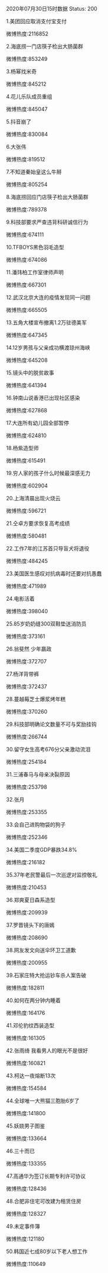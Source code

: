 2020年07月30日15时数据
Status: 200

1.美团回应取消支付宝支付

微博热度:2116852

2.海底捞一门店筷子检出大肠菌群

微博热度:853249

3.杨幂找米奇

微博热度:845212

4.花儿乐队成员重组

微博热度:845047

5.抖音崩了

微博热度:830084

6.大张伟

微博热度:819512

7.不知道秦始皇这么牛掰

微博热度:805254

8.海底捞回应门店筷子检出大肠菌群

微博热度:789378

9.科技部要求严查违背科研诚信行为

微博热度:674111

10.TFBOYS黑色羽毛造型

微博热度:674086

11.潘玮柏工作室律师声明

微博热度:667301

12.武汉北京大连的疫情发现同一问题

微博热度:665505

13.五角大楼宣布撤离1.2万驻德美军

微博热度:647345

14.12岁男孩与父亲成功横渡琼州海峡

微博热度:645208

15.镜头中的脱贫故事

微博热度:641394

16.钟南山说香港已出现社区感染

微博热度:627868

17.大连所有幼儿园全部暂停

微博热度:624810

18.杨紫造型师

微博热度:615491

19.穷人家的孩子什么时候最深感无力

微博热度:602904

20.上海清晨出现火烧云

微博热度:596721

21.仝卓方要求恢复高考成绩

微博热度:580481

22.工作7年的江苏首只导盲犬将退役

微博热度:484245

23.美国医生感叹对抗病毒时还要对抗愚蠢

微博热度:471989

24.电影活着

微博热度:398040

25.85岁奶奶缝300双鞋垫送消防员

微博热度:373161

26.翁斐然 少年嬴政

微博热度:372707

27.杨洋背带裤

微博热度:372437

28.蔓越莓芝士爆浆烤年糕

微博热度:370260

29.科技部明确论文数量不可与奖励挂钩

微博热度:266744

30.留守女生高考676分父亲激动流泪

微博热度:254184

31.三浦春马与母亲决裂原因

微博热度:253798

32.张月

微博热度:253355

33.会自己进购物袋的狗子

微博热度:252346

34.美国二季度GDP暴跌34.8%

微博热度:216182

35.37年老民警最后一次巡逻对监控敬礼

微博热度:210453

36.郑爽夏日森系造型

微博热度:209939

37.罗晋镜头下的唐嫣

微博热度:208690

38.网友发文向送伞环卫工道歉

微博热度:200955

39.石家庄特大抢运钞车杀人案告破

微博热度:182811

40.如何在两分钟内睡着

微博热度:164176

41.邓伦豹纹西装造型

微博热度:161305

42.张雨绮 我看男人的眼光不是很好

微博热度:160821

43.柯达一夜熔断13次

微博热度:154584

44.全球唯一大熊猫三胞胎6岁了

微博热度:141800

45.妖娆男子图鉴

微博热度:133664

46.三十而已

微博热度:133355

47.高通华为签订长期专利许可协议

微博热度:128436

48.合肥非住宅可改建为租赁住房

微博热度:128327

49.未定事件簿

微博热度:121180

50.韩国近七成80岁以下老人想工作

微博热度:110649

